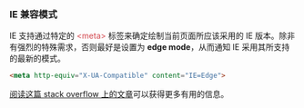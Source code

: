### IE 兼容模式
IE 支持通过特定的 <font color=#d44950> &lt;meta&gt; </font> 标签来确定绘制当前页面所应该采用的 IE 版本。除非有强烈的特殊需求，否则最好是设置为 **edge mode**，从而通知 IE 采用其所支持的最新的模式。

[articlelink]: http://stackoverflow.com/questions/6771258/whats-the-difference-if-meta-http-equiv-x-ua-compatible-content-ie-edge-e 

```html
<meta http-equiv="X-UA-Compatible" content="IE=Edge">
```
[阅读这篇 stack overflow 上的文章][articlelink]可以获得更多有用的信息。
